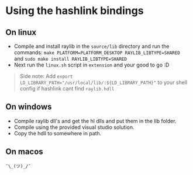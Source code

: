 # Using the hashlink bindings
## On linux
- Compile and install raylib in the `source/lib` directory and run the commands:
`make PLATFORM=PLATFORM_DESKTOP RAYLIB_LIBTYPE=SHARED` and `sudo make install RAYLIB_LIBTYPE=SHARED`
- Next run the `linux.sh` script in `extension` and your good to go :D

> Side note: Add `export LD_LIBRARY_PATH="/usr/local/lib/:${LD_LIBRARY_PATH}"` to your shell config if hashlink cant find `raylib.hdll`

## On windows
- Compile raylib dll's and get the hl dlls and put them in the lib folder.
- Compile using the provided visual studio solution.
- Copy the hdll to somewhere in path.

## On macos
`¯\_(ツ)_/¯`